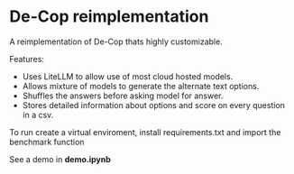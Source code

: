 # De-Cop reimplementation

A reimplementation of De-Cop thats highly customizable.

Features:
-  Uses LiteLLM to allow use of most cloud hosted models.
-  Allows mixture of models to generate the alternate text options.
-  Shuffles the answers before asking model for answer.
-  Stores detailed information about options and score on every question in a csv.

To run create a virtual enviroment, install requirements.txt and import the benchmark function

See a demo in **demo.ipynb**
